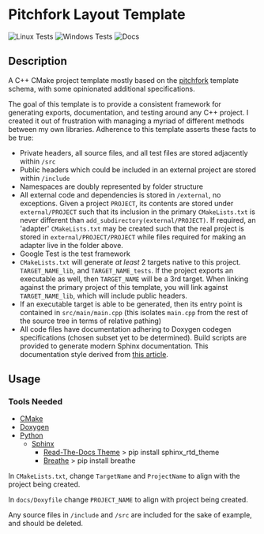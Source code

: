# Pitchfork Layout Template

![Linux Tests](https://github.com/stopwatchstring/pitchfork-template/actions/workflows/linux_tests.yml/badge.svg)
![Windows Tests](https://github.com/stopwatchstring/pitchfork-template/actions/workflows/windows_tests.yml/badge.svg)
![Docs](https://github.com/stopwatchstring/pitchfork-template/actions/workflows/doxygen.yml/badge.svg)

## Description

A C++ CMake project template mostly based on the [pitchfork](https://joholl.github.io/pitchfork-website/) template schema, with some opinionated additional specifications.

The goal of this template is to provide a consistent framework for generating exports, documentation, and testing around any C++ project. I created it out of frustration with managing a myriad of different methods between my own libraries. Adherence to this template asserts these facts to be true:

- Private headers, all source files, and all test files are stored adjacently within ```/src```
- Public headers which could be included in an external project are stored within ```/include```
- Namespaces are doubly represented by folder structure
- All external code and dependencies is stored in ```/external```, no exceptions. Given a project ```PROJECT```, its contents are stored under ```external/PROJECT``` such that its inclusion in the primary ```CMakeLists.txt``` is never different than ```add_subdirectory(external/PROJECT)```. If required, an 'adapter' ```CMakeLists.txt``` may be created such that the real project is stored in ```external/PROJECT/PROJECT``` while files required for making an adapter live in the folder above.
- Google Test is the test framework
- ```CMakeLists.txt``` will generate *at least* 2 targets native to this project. ```TARGET_NAME_lib```, and ```TARGET_NAME_tests```. If the project exports an executable as well, then ```TARGET_NAME``` will be a 3rd target. When linking against the primary project of this template, you will link against ```TARGET_NAME_lib```, which will include public headers.
- If an executable target is able to be generated, then its entry point is contained in ```src/main/main.cpp``` (this isolates ```main.cpp``` from the rest of the source tree in terms of relative pathing)
- All code files have documentation adhering to Doxygen codegen specifications (chosen subset yet to be determined). Build scripts are provided to generate modern Sphinx documentation. This documentation style derived from [this article](https://devblogs.microsoft.com/cppblog/clear-functional-c-documentation-with-sphinx-breathe-doxygen-cmake/).

## Usage

### Tools Needed
- [CMake](https://cmake.org/download/)
- [Doxygen](https://www.doxygen.nl/download.html)
- [Python](https://www.python.org/downloads/)
    - [Sphinx](https://www.sphinx-doc.org/en/master/usage/installation.html)
        - [Read-The-Docs Theme](https://sphinx-themes.org/sample-sites/sphinx-rtd-theme/) > pip install sphinx_rtd_theme
        - [Breathe](https://www.breathe-doc.org/) > pip install breathe

In ```CMakeLists.txt```, change ```TargetName``` and ```ProjectName``` to align with the project being created.

In ```docs/Doxyfile``` change ```PROJECT_NAME``` to align with project being created.

Any source files in ```/include``` and ```/src``` are included for the sake of example, and should be deleted.